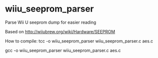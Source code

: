 # wiiu_seeprom_parser
Parse Wii U seeprom dump for easier reading 
 
Based on http://wiiubrew.org/wiki/Hardware/SEEPROM
 
How to compile:
 tcc -o wiiu_seeprom_parser wiiu_seeprom_parser.c aes.c
 
 gcc -o wiiu_seeprom_parser wiiu_seeprom_parser.c aes.c
